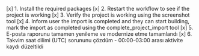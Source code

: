 [x] 1. Install the required packages
[x] 2. Restart the workflow to see if the project is working
[x] 3. Verify the project is working using the screenshot tool
[x] 4. Inform user the import is completed and they can start building, mark the import as completed using the complete_project_import tool
[x] 5. E-posta raporunu tamamen yenileme ve modernize etme tamamlandı
[x] 6. Takvim saat dilimi (UTC) sorununu çözdüm - 00:00-03:00 arası aktivite kaydı düzeltildi